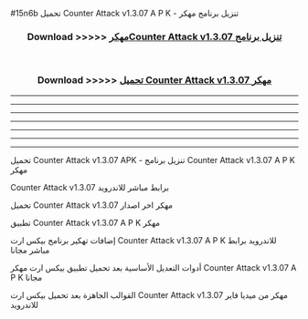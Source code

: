 #15n6b تحميل Counter Attack v1.3.07 A P K - تنزيل برنامج مهكر



<div align="center">
<h3>Download >>>>> <a href="https://runaway1.web.app/?sq=Counter Attack v1.3.07">مهكرCounter Attack v1.3.07 تنزيل برنامج</a></h3><br>

<h3>Download >>>>> <a href="https://runaway1.web.app/?sq=Counter Attack v1.3.07">تحميل Counter Attack v1.3.07 مهكر</a></h3>
</div>


----------------------------------------------------------

----------------------------------------------------------

----------------------------------------------------------

----------------------------------------------------------

----------------------------------------------------------

----------------------------------------------------------

----------------------------------------------------------

تحميل Counter Attack v1.3.07 APK - تنزيل برنامج Counter Attack v1.3.07 A P K مهكر

Counter Attack v1.3.07 برابط مباشر للاندرويد

تحميل Counter Attack v1.3.07 مهكر اخر اصدار

تطبيق Counter Attack v1.3.07 A P K مهكر

إضافات تهكير برنامج بيكس ارت Counter Attack v1.3.07 A P K للاندرويد برابط مباشر مجانا

أدوات التعديل الأساسية بعد تحميل تطبيق بيكس ارت مهكر Counter Attack v1.3.07 A P K مجانا

القوالب الجاهزة بعد تحميل بيكس ارت Counter Attack v1.3.07 مهكر من ميديا فاير للاندرويد


